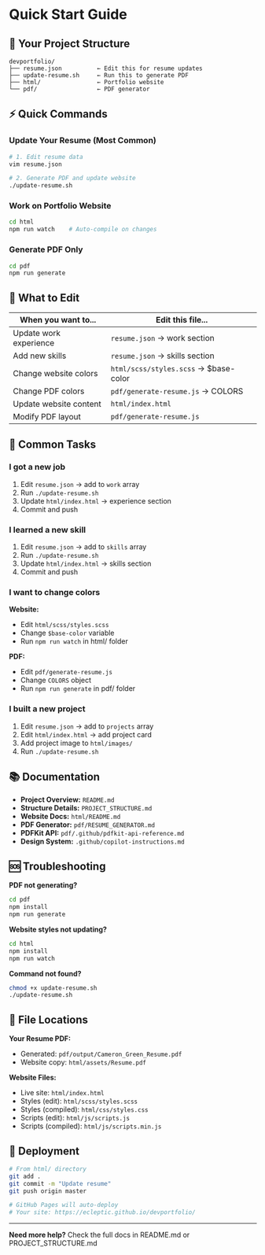 # Quick Start Guide

## 📁 Your Project Structure

```
devportfolio/
├── resume.json          ← Edit this for resume updates
├── update-resume.sh     ← Run this to generate PDF
├── html/                ← Portfolio website
└── pdf/                 ← PDF generator
```

## ⚡ Quick Commands

### Update Your Resume (Most Common)
```bash
# 1. Edit resume data
vim resume.json

# 2. Generate PDF and update website
./update-resume.sh
```

### Work on Portfolio Website
```bash
cd html
npm run watch    # Auto-compile on changes
```

### Generate PDF Only
```bash
cd pdf
npm run generate
```

## 📝 What to Edit

| When you want to... | Edit this file... |
|---------------------|-------------------|
| Update work experience | `resume.json` → work section |
| Add new skills | `resume.json` → skills section |
| Change website colors | `html/scss/styles.scss` → $base-color |
| Change PDF colors | `pdf/generate-resume.js` → COLORS |
| Update website content | `html/index.html` |
| Modify PDF layout | `pdf/generate-resume.js` |

## 🎯 Common Tasks

### I got a new job
1. Edit `resume.json` → add to `work` array
2. Run `./update-resume.sh`
3. Update `html/index.html` → experience section
4. Commit and push

### I learned a new skill
1. Edit `resume.json` → add to `skills` array
2. Run `./update-resume.sh`
3. Update `html/index.html` → skills section
4. Commit and push

### I want to change colors
**Website:**
- Edit `html/scss/styles.scss`
- Change `$base-color` variable
- Run `npm run watch` in html/ folder

**PDF:**
- Edit `pdf/generate-resume.js`
- Change `COLORS` object
- Run `npm run generate` in pdf/ folder

### I built a new project
1. Edit `resume.json` → add to `projects` array
2. Edit `html/index.html` → add project card
3. Add project image to `html/images/`
4. Run `./update-resume.sh`

## 📚 Documentation

- **Project Overview:** `README.md`
- **Structure Details:** `PROJECT_STRUCTURE.md`
- **Website Docs:** `html/README.md`
- **PDF Generator:** `pdf/RESUME_GENERATOR.md`
- **PDFKit API:** `pdf/.github/pdfkit-api-reference.md`
- **Design System:** `.github/copilot-instructions.md`

## 🆘 Troubleshooting

**PDF not generating?**
```bash
cd pdf
npm install
npm run generate
```

**Website styles not updating?**
```bash
cd html
npm install
npm run watch
```

**Command not found?**
```bash
chmod +x update-resume.sh
./update-resume.sh
```

## 🎨 File Locations

**Your Resume PDF:**
- Generated: `pdf/output/Cameron_Green_Resume.pdf`
- Website copy: `html/assets/Resume.pdf`

**Website Files:**
- Live site: `html/index.html`
- Styles (edit): `html/scss/styles.scss`
- Styles (compiled): `html/css/styles.css`
- Scripts (edit): `html/js/scripts.js`
- Scripts (compiled): `html/js/scripts.min.js`

## 🚀 Deployment

```bash
# From html/ directory
git add .
git commit -m "Update resume"
git push origin master

# GitHub Pages will auto-deploy
# Your site: https://ecleptic.github.io/devportfolio/
```

---

**Need more help?** Check the full docs in README.md or PROJECT_STRUCTURE.md
